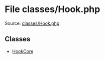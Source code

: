 File classes/Hook.php
=========

Source: [classes/Hook.php](https://github.com/PrestaShop/PrestaShop/blob/1.5.0.1/classes/Hook.php)


Classes
-------

* [HookCore](class.HookCore.md)

